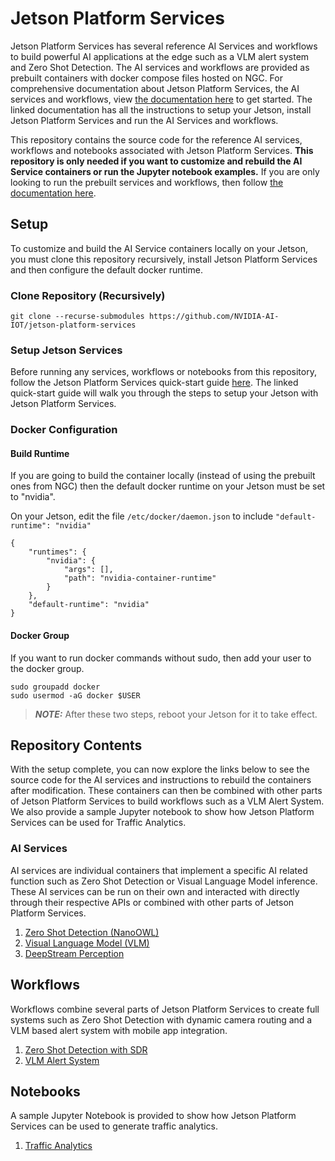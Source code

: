 # Jetson Platform Services

Jetson Platform Services has several reference AI Services and workflows to build powerful AI applications at the edge such as a VLM alert system and Zero Shot Detection. The AI services and workflows are provided as prebuilt containers with docker compose files hosted on NGC. For comprehensive documentation about Jetson Platform Services, the AI services and workflows, view [the documentation here](https://docs.nvidia.com/jetson/jps) to get started. The linked documentation has all the instructions to setup your Jetson, install Jetson Platform Services and run the AI Services and workflows. 

This repository contains the source code for the reference AI services, workflows and notebooks associated with Jetson Platform Services. **This repository is only needed if you want to customize and rebuild the AI Service containers or run the Jupyter notebook examples.** If you are only looking to run the prebuilt services and workflows, then follow [the documentation here](https://docs.nvidia.com/jetson/jps).

## Setup

To customize and build the AI Service containers locally on your Jetson, you must clone this repository recursively, install Jetson Platform Services and then configure the default docker runtime. 

### Clone Repository (Recursively)
```
git clone --recurse-submodules https://github.com/NVIDIA-AI-IOT/jetson-platform-services
```

### Setup Jetson Services 
Before running any services, workflows or notebooks from this repository, follow the Jetson Platform Services quick-start guide [here](https://docs.nvidia.com/jetson/jps/setup/quick-start.html). The linked quick-start guide will walk you through the steps to setup your Jetson with Jetson Platform Services.

### Docker Configuration

#### Build Runtime

If you are going to build the container locally (instead of using the prebuilt ones from NGC) then the default docker runtime on your Jetson must be set to "nvidia".

On your Jetson, edit the file ```/etc/docker/daemon.json``` to include ```"default-runtime": "nvidia"```
```
{
    "runtimes": {
        "nvidia": {
            "args": [],
            "path": "nvidia-container-runtime"
        }
    },
    "default-runtime": "nvidia"
}
```
#### Docker Group
If you want to run docker commands without sudo, then add your user to the docker group. 

```
sudo groupadd docker
sudo usermod -aG docker $USER
```

> **_NOTE:_**  After these two steps, reboot your Jetson for it to take effect.

## Repository Contents

With the setup complete, you can now explore the links below to see the source code for the AI services and instructions to rebuild the containers after modification. These containers can then be combined with other parts of Jetson Platform Services to build workflows such as a VLM Alert System. We also provide a sample Jupyter notebook to show how Jetson Platform Services can be used for Traffic Analytics. 

### AI Services

AI services are individual containers that implement a specific AI related function such as Zero Shot Detection or Visual Language Model inference. These AI services can be run on their own and interacted with directly through their respective APIs or combined with other parts of Jetson Platform Services.

1) [Zero Shot Detection (NanoOWL)](inference/zero_shot_detection/README.md)
2) [Visual Language Model (VLM)](inference/vlm/README.md)
3) [DeepStream Perception](inference/perception/README.md)

## Workflows 

Workflows combine several parts of Jetson Platform Services to create full systems such as Zero Shot Detection with dynamic camera routing and a VLM based alert system with mobile app integration.

1) [Zero Shot Detection with SDR](https://docs.nvidia.com/jetson/jps/workflows/zero_shot_detection_workflow.html)
2) [VLM Alert System](https://docs.nvidia.com/jetson/jps/workflows/vlm_workflow.html)

## Notebooks

A sample Jupyter Notebook is provided to show how Jetson Platform Services can be used to generate traffic analytics. 

1) [Traffic Analytics](notebooks/traffic-analytics/README.md)